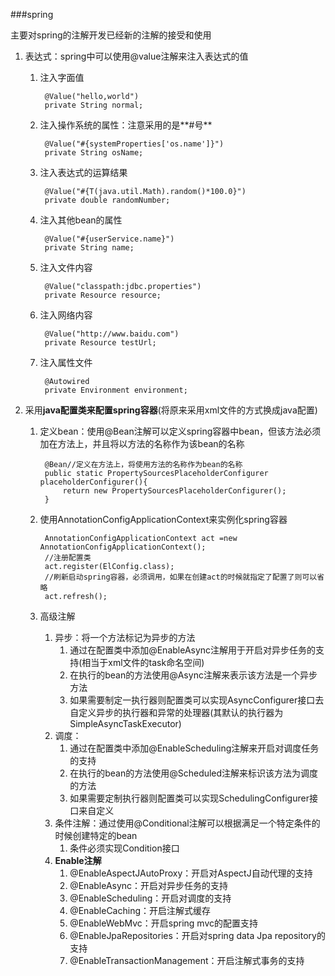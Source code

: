 ###spring

主要对spring的注解开发已经新的注解的接受和使用

1. 表达式：spring中可以使用@value注解来注入表达式的值
	1. 注入字面值

			@Value("hello,world")
			private String normal;
	2. 注入操作系统的属性：注意采用的是**#号**

			@Value("#{systemProperties['os.name']}")
			private String osName;
	3. 注入表达式的运算结果

			@Value("#{T(java.util.Math).random()*100.0}")
			private double randomNumber;
	4. 注入其他bean的属性

			@Value("#{userService.name}")
			private String name;
	5. 注入文件内容

			@Value("classpath:jdbc.properties")
			private Resource resource;
	6. 注入网络内容

			@Value("http://www.baidu.com")
			private Resource testUrl;
	7. 注入属性文件

			@Autowired
			private Environment environment;
2. 采用**java配置类来配置spring容器**(将原来采用xml文件的方式换成java配置)
	1. 定义bean：使用@Bean注解可以定义spring容器中bean，但该方法必须加在方法上，并且将以方法的名称作为该bean的名称

			@Bean//定义在方法上，将使用方法的名称作为bean的名称
			public static PropertySourcesPlaceholderConfigurer placeholderConfigurer(){
				return new PropertySourcesPlaceholderConfigurer();
			}
	2. 使用AnnotationConfigApplicationContext来实例化spring容器

			AnnotationConfigApplicationContext act =new AnnotationConfigApplicationContext();
			//注册配置类
			act.register(ElConfig.class);
			//刷新启动spring容器，必须调用，如果在创建act的时候就指定了配置了则可以省略
			act.refresh();
	3. 高级注解
		1. 异步：将一个方法标记为异步的方法
			1. 通过在配置类中添加@EnableAsync注解用于开启对异步任务的支持(相当于xml文件的task命名空间)
			2. 在执行的bean的方法使用@Async注解来表示该方法是一个异步方法
			3. 如果需要制定一执行器则配置类可以实现AsyncConfigurer接口去自定义异步的执行器和异常的处理器(其默认的执行器为SimpleAsyncTaskExecutor)
		1. 调度：
			1. 通过在配置类中添加@EnableScheduling注解来开启对调度任务的支持
			2. 在执行的bean的方法使用@Scheduled注解来标识该方法为调度的方法
			3. 如果需要定制执行器则配置类可以实现SchedulingConfigurer接口来自定义
		4. 条件注解：通过使用@Conditional注解可以根据满足一个特定条件的时候创建特定的bean
			1. 条件必须实现Condition接口
		2. **Enable注解**
			1. @EnableAspectJAutoProxy：开启对AspectJ自动代理的支持
			2. @EnableAsync：开启对异步任务的支持
			3. @EnableScheduling：开启对调度的支持
			4. @EnableCaching：开启注解式缓存
			5. @EnableWebMvc：开启spring mvc的配置支持
			6. @EnableJpaRepositories：开启对spring data Jpa repository的支持
			7. @EnableTransactionManagement：开启注解式事务的支持